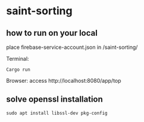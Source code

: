 # saint-sorting

## how to run on your local

place firebase-service-account.json in /saint-sorting/

Terminal:
```
Cargo run
```

Browser:
access http://localhost:8080/app/top

## solve openssl installation
`sudo apt install libssl-dev pkg-config`
